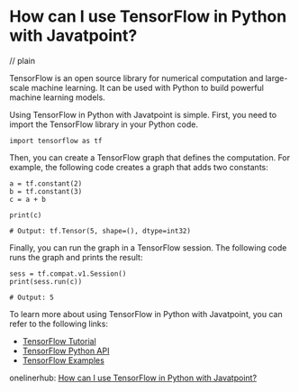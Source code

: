 # How can I use TensorFlow in Python with Javatpoint?
// plain

TensorFlow is an open source library for numerical computation and large-scale machine learning. It can be used with Python to build powerful machine learning models.

Using TensorFlow in Python with Javatpoint is simple. First, you need to import the TensorFlow library in your Python code.

```
import tensorflow as tf
```

Then, you can create a TensorFlow graph that defines the computation. For example, the following code creates a graph that adds two constants:

```
a = tf.constant(2)
b = tf.constant(3)
c = a + b

print(c)

# Output: tf.Tensor(5, shape=(), dtype=int32)
```

Finally, you can run the graph in a TensorFlow session. The following code runs the graph and prints the result:

```
sess = tf.compat.v1.Session()
print(sess.run(c))

# Output: 5
```

To learn more about using TensorFlow in Python with Javatpoint, you can refer to the following links:

- [TensorFlow Tutorial](https://www.javatpoint.com/tensorflow-tutorial)
- [TensorFlow Python API](https://www.tensorflow.org/api_docs/python/tf)
- [TensorFlow Examples](https://www.tensorflow.org/tutorials)

onelinerhub: [How can I use TensorFlow in Python with Javatpoint?](https://onelinerhub.com/python-tensorflow/how-can-i-use-tensorflow-in-python-with-javatpoint)